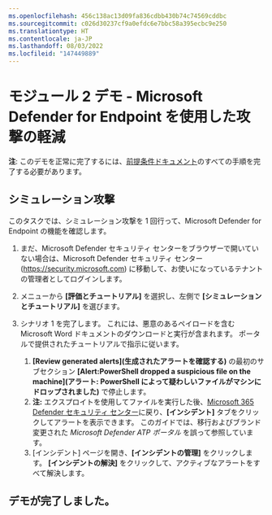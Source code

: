 ```yaml
---
ms.openlocfilehash: 456c138ac13d09fa836cdbb430b74c74569cddbc
ms.sourcegitcommit: c026d30237cf9a0efdc6e7bbc58a395ecbc9e250
ms.translationtype: HT
ms.contentlocale: ja-JP
ms.lasthandoff: 08/03/2022
ms.locfileid: "147449889"
---
```

# <a name="module-2-demo---mitigate-attacks-with-microsoft-defender-for-endpoint"></a>モジュール 2 デモ - Microsoft Defender for Endpoint を使用した攻撃の軽減



**注**: このデモを正常に完了するには、[前提条件ドキュメント](00-prerequisites.md)のすべての手順を完了する必要があります。 

## <a name="simulated-attacks"></a>シミュレーション攻撃

このタスクでは、シミュレーション攻撃を 1 回行って、Microsoft Defender for Endpoint の機能を確認します。

1. まだ、Microsoft Defender セキュリティ センターをブラウザーで開いていない場合は、Microsoft Defender セキュリティ センター (https://security.microsoft.com) に移動して、お使いになっているテナントの管理者としてログインします。

2. メニューから **[評価とチュートリアル]** を選択し、左側で **[シミュレーションとチュートリアル]** を選びます。

3. シナリオ 1 を完了します。 これには、悪意のあるペイロードを含む Microsoft Word ドキュメントのダウンロードと実行が含まれます。 ポータルで提供されたチュートリアルで指示に従います。 
    1. **[Review generated alerts]\(生成されたアラートを確認する\)** の最初のサブセクション **[Alert:PowerShell dropped a suspicious file on the machine]\(アラート: PowerShell によって疑わしいファイルがマシンにドロップされました\)** で停止します。
    1. **注:** エクスプロイトを使用してファイルを実行した後、[Microsoft 365 Defender セキュリティ センター](https://security.microsoft.com)に戻り、**[インシデント]** タブをクリックしてアラートを表示できます。 このガイドでは、移行およびブランド変更された *Microsoft Defender ATP ポータル* を誤って参照しています。
    1. [インシデント] ページを開き、**[インシデントの管理]** をクリックします。 **[インシデントの解決]** をクリックして、アクティブなアラートをすべて解決します。


## <a name="you-have-completed-the-demo"></a>デモが完了しました。